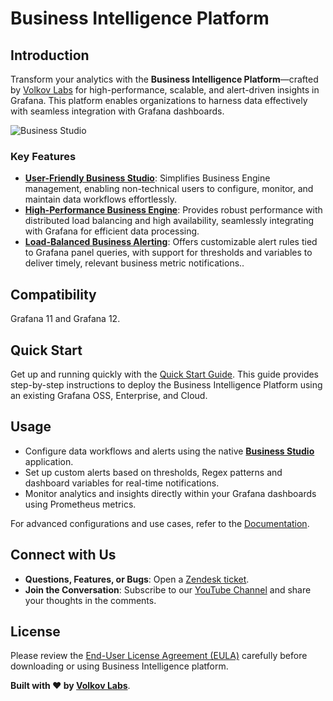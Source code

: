 # Business Intelligence Platform

## Introduction

Transform your analytics with the **Business Intelligence Platform**—crafted by [Volkov Labs](https://volkovlabs.io) for high-performance, scalable, and alert-driven insights in Grafana. This platform enables organizations to harness data effectively with seamless integration with Grafana dashboards.

![Business Studio](https://volkovlabs.io/img/big/business-studio/engine.png)

### Key Features

- **[User-Friendly Business Studio](https://volkovlabs.io/big/studio/)**: Simplifies Business Engine management, enabling non-technical users to configure, monitor, and maintain data workflows effortlessly.
- **[High-Performance Business Engine](https://volkovlabs.io/big/engine/)**: Provides robust performance with distributed load balancing and high availability, seamlessly integrating with Grafana for efficient data processing.
- **[Load-Balanced Business Alerting](https://volkovlabs.io/big/alerting/)**: Offers customizable alert rules tied to Grafana panel queries, with support for thresholds and variables to deliver timely, relevant business metric notifications..

## Compatibility

Grafana 11 and Grafana 12.

## Quick Start

Get up and running quickly with the [Quick Start Guide](https://volkovlabs.io/big/quick-start/). This guide provides step-by-step instructions to deploy the Business Intelligence Platform using an existing Grafana OSS, Enterprise, and Cloud.

## Usage

- Configure data workflows and alerts using the native [**Business Studio**](https://github.com/VolkovLabs/business-intelligence/releases) application.
- Set up custom alerts based on thresholds, Regex patterns and dashboard variables for real-time notifications.
- Monitor analytics and insights directly within your Grafana dashboards using Prometheus metrics.

For advanced configurations and use cases, refer to the [Documentation](https://volkovlabs.io/big/).

## Connect with Us

- **Questions, Features, or Bugs**: Open a [Zendesk ticket](https://support.volkovlabs.io).
- **Join the Conversation**: Subscribe to our [YouTube Channel](https://youtube.com/@volkovlabs) and share your thoughts in the comments.

## License

Please review the [End-User License Agreement (EULA)](https://github.com/VolkovLabs/business-intelligence/blob/main/LICENSE.md) carefully before downloading or using Business Intelligence platform.

**Built with ❤️ by [Volkov Labs](https://volkovlabs.io)**.
